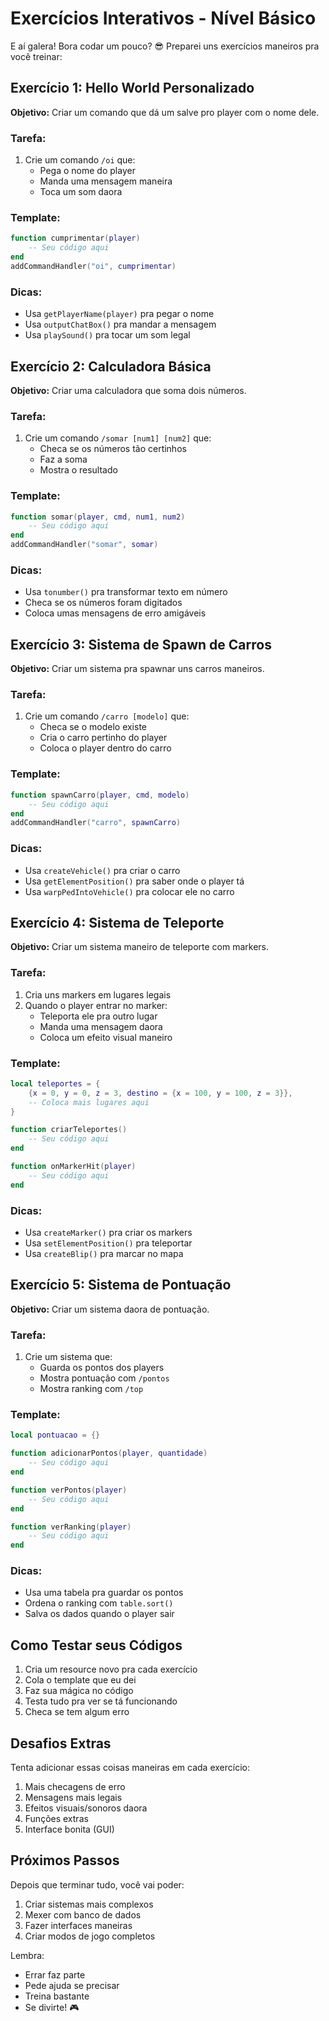 # Exercícios Interativos - Nível Básico

E aí galera! Bora codar um pouco? 😎 Preparei uns exercícios maneiros pra você treinar:

## Exercício 1: Hello World Personalizado
**Objetivo:** Criar um comando que dá um salve pro player com o nome dele.

### Tarefa:
1. Crie um comando `/oi` que:
   - Pega o nome do player
   - Manda uma mensagem maneira
   - Toca um som daora

### Template:
```lua
function cumprimentar(player)
    -- Seu código aqui
end
addCommandHandler("oi", cumprimentar)
```

### Dicas:
- Usa `getPlayerName(player)` pra pegar o nome
- Usa `outputChatBox()` pra mandar a mensagem
- Usa `playSound()` pra tocar um som legal

## Exercício 2: Calculadora Básica
**Objetivo:** Criar uma calculadora que soma dois números.

### Tarefa:
1. Crie um comando `/somar [num1] [num2]` que:
   - Checa se os números tão certinhos
   - Faz a soma
   - Mostra o resultado

### Template:
```lua
function somar(player, cmd, num1, num2)
    -- Seu código aqui
end
addCommandHandler("somar", somar)
```

### Dicas:
- Usa `tonumber()` pra transformar texto em número
- Checa se os números foram digitados
- Coloca umas mensagens de erro amigáveis

## Exercício 3: Sistema de Spawn de Carros
**Objetivo:** Criar um sistema pra spawnar uns carros maneiros.

### Tarefa:
1. Crie um comando `/carro [modelo]` que:
   - Checa se o modelo existe
   - Cria o carro pertinho do player
   - Coloca o player dentro do carro

### Template:
```lua
function spawnCarro(player, cmd, modelo)
    -- Seu código aqui
end
addCommandHandler("carro", spawnCarro)
```

### Dicas:
- Usa `createVehicle()` pra criar o carro
- Usa `getElementPosition()` pra saber onde o player tá
- Usa `warpPedIntoVehicle()` pra colocar ele no carro

## Exercício 4: Sistema de Teleporte
**Objetivo:** Criar um sistema maneiro de teleporte com markers.

### Tarefa:
1. Cria uns markers em lugares legais
2. Quando o player entrar no marker:
   - Teleporta ele pra outro lugar
   - Manda uma mensagem daora
   - Coloca um efeito visual maneiro

### Template:
```lua
local teleportes = {
    {x = 0, y = 0, z = 3, destino = {x = 100, y = 100, z = 3}},
    -- Coloca mais lugares aqui
}

function criarTeleportes()
    -- Seu código aqui
end

function onMarkerHit(player)
    -- Seu código aqui
end
```

### Dicas:
- Usa `createMarker()` pra criar os markers
- Usa `setElementPosition()` pra teleportar
- Usa `createBlip()` pra marcar no mapa

## Exercício 5: Sistema de Pontuação
**Objetivo:** Criar um sistema daora de pontuação.

### Tarefa:
1. Crie um sistema que:
   - Guarda os pontos dos players
   - Mostra pontuação com `/pontos`
   - Mostra ranking com `/top`

### Template:
```lua
local pontuacao = {}

function adicionarPontos(player, quantidade)
    -- Seu código aqui
end

function verPontos(player)
    -- Seu código aqui
end

function verRanking(player)
    -- Seu código aqui
end
```

### Dicas:
- Usa uma tabela pra guardar os pontos
- Ordena o ranking com `table.sort()`
- Salva os dados quando o player sair

## Como Testar seus Códigos

1. Cria um resource novo pra cada exercício
2. Cola o template que eu dei
3. Faz sua mágica no código
4. Testa tudo pra ver se tá funcionando
5. Checa se tem algum erro

## Desafios Extras

Tenta adicionar essas coisas maneiras em cada exercício:
1. Mais checagens de erro
2. Mensagens mais legais
3. Efeitos visuais/sonoros daora
4. Funções extras
5. Interface bonita (GUI)

## Próximos Passos

Depois que terminar tudo, você vai poder:
1. Criar sistemas mais complexos
2. Mexer com banco de dados
3. Fazer interfaces maneiras
4. Criar modos de jogo completos

Lembra:
- Errar faz parte
- Pede ajuda se precisar
- Treina bastante
- Se divirte! 🎮
